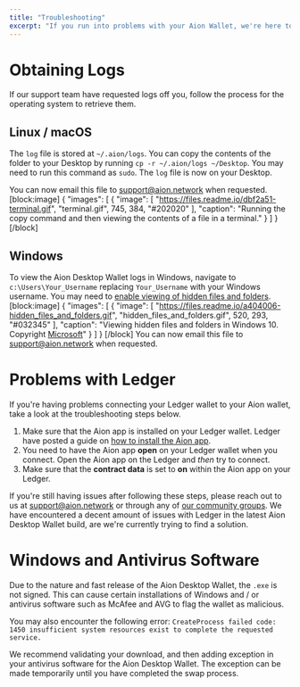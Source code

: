 ```yaml
---
title: "Troubleshooting"
excerpt: "If you run into problems with your Aion Wallet, we're here to help!"
---
```

# Obtaining Logs

If our support team have requested logs off you, follow the process for the operating system to retrieve them.

## Linux / macOS

The `log` file is stored at `~/.aion/logs`. You can copy the contents of the folder to your Desktop by running `cp -r ~/.aion/logs ~/Desktop`. You may need to run this command as `sudo`. The `log` file is now on your Desktop.

You can now email this file to [support@aion.network](mailto:support@aion.network) when requested.
[block:image]
{
  "images": [
    {
      "image": [
        "https://files.readme.io/dbf2a51-terminal.gif",
        "terminal.gif",
        745,
        384,
        "#202020"
      ],
      "caption": "Running the copy command and then viewing the contents of a file in a terminal."
    }
  ]
}
[/block]
## Windows

To view the Aion Desktop Wallet logs in Windows, navigate to `c:\Users\Your_Username` replacing `Your_Username` with your Windows username. You may need to [enable viewing of hidden files and folders](//support.microsoft.com/en-ca/help/4028316/windows-view-hidden-files-and-folders-in-windows-10).
[block:image]
{
  "images": [
    {
      "image": [
        "https://files.readme.io/a404006-hidden_files_and_folders.gif",
        "hidden_files_and_folders.gif",
        520,
        293,
        "#032345"
      ],
      "caption": "Viewing hidden files and folders in Windows 10. Copyright [Microsoft](https://support.microsoft.com/en-ca/help/4028316/windows-view-hidden-files-and-folders-in-windows-10)"
    }
  ]
}
[/block]
You can now email this file to [support@aion.network](mailto:support@aion.network) when requested.

# Problems with Ledger

If you're having problems connecting your Ledger wallet to your Aion wallet, take a look at the troubleshooting steps below.

1. Make sure that the Aion app is installed on your Ledger wallet. Ledger have posted a guide on [how to install the Aion app](https://support.ledgerwallet.com/hc/en-us/articles/360008599834-Aion-AION-).
2. You need to have the Aion app **open** on your Ledger wallet when you connect. Open the Aion app on the Ledger and _then_ try to connect.
3. Make sure that the **contract data** is set to **on** within the Aion app on your Ledger.

If you're still having issues after following these steps, please reach out to us at [support@aion.network](mailto:support@aion.network) or through any of [our community groups](http://aion.network/community/). We have encountered a decent amount of issues with Ledger in the latest Aion Desktop Wallet build, are we're currently trying to find a solution.

# Windows and Antivirus Software

Due to the nature and fast release of the Aion Desktop Wallet, the `.exe` is not signed. This can cause certain installations of Windows and / or antivirus software such as McAfee and AVG to flag the wallet as malicious.

You may also encounter the following error: `CreateProcess failed code: 1450 insufficient system resources exist to complete the requested service.`

We recommend validating your download, and then adding exception in your antivirus software for the Aion Desktop Wallet. The exception can be made temporarily until you have completed the swap process.